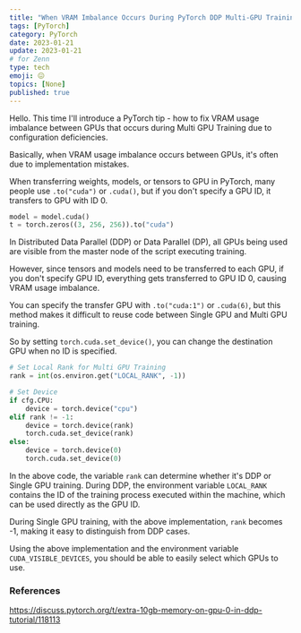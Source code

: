 ```yaml
---
title: "When VRAM Imbalance Occurs During PyTorch DDP Multi-GPU Training"
tags: [PyTorch]
category: PyTorch
date: 2023-01-21
update: 2023-01-21
# for Zenn
type: tech
emoji: 😖
topics: [None]
published: true
---
```


Hello. This time I'll introduce a PyTorch tip - how to fix VRAM usage imbalance between GPUs that occurs during Multi GPU Training due to configuration deficiencies.

Basically, when VRAM usage imbalance occurs between GPUs, it's often due to implementation mistakes.

When transferring weights, models, or tensors to GPU in PyTorch, many people use `.to("cuda")` or `.cuda()`, but if you don't specify a GPU ID, it transfers to GPU with ID 0.

```python
model = model.cuda()
t = torch.zeros((3, 256, 256)).to("cuda")
```

In Distributed Data Parallel (DDP) or Data Parallel (DP), all GPUs being used are visible from the master node of the script executing training.

However, since tensors and models need to be transferred to each GPU, if you don't specify GPU ID, everything gets transferred to GPU ID 0, causing VRAM usage imbalance.

You can specify the transfer GPU with `.to("cuda:1")` or `.cuda(6)`, but this method makes it difficult to reuse code between Single GPU and Multi GPU training.

So by setting `torch.cuda.set_device()`, you can change the destination GPU when no ID is specified.

```python
# Set Local Rank for Multi GPU Training
rank = int(os.environ.get("LOCAL_RANK", -1))

# Set Device
if cfg.CPU:
    device = torch.device("cpu")
elif rank != -1:
    device = torch.device(rank)
    torch.cuda.set_device(rank)
else:
    device = torch.device(0)
    torch.cuda.set_device(0)
```

In the above code, the variable `rank` can determine whether it's DDP or Single GPU training.
During DDP, the environment variable `LOCAL_RANK` contains the ID of the training process executed within the machine, which can be used directly as the GPU ID.

During Single GPU training, with the above implementation, `rank` becomes -1, making it easy to distinguish from DDP cases.

Using the above implementation and the environment variable `CUDA_VISIBLE_DEVICES`, you should be able to easily select which GPUs to use.

### References

<https://discuss.pytorch.org/t/extra-10gb-memory-on-gpu-0-in-ddp-tutorial/118113>